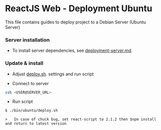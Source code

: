 # ReactJS Web - Deployment Ubuntu

This file contains guides to deploy project to a Debian Server (Ubuntu Server)

### Server installation

-   To install server dependencies, see [deployment-server.md](./deployment-server.md).


### Update & install 

-   Adjust [deploy.sh](./deploy.sh). settings and run script

- Connect to server
```bash
ssh <USER@SERVER_URL>
```

-   Run script
```bash
$ ./bin/ubuntu/deploy.sh
```
    >   In case of chuck bug, set react-script to 2.1.2 then $npm install and return to latest version